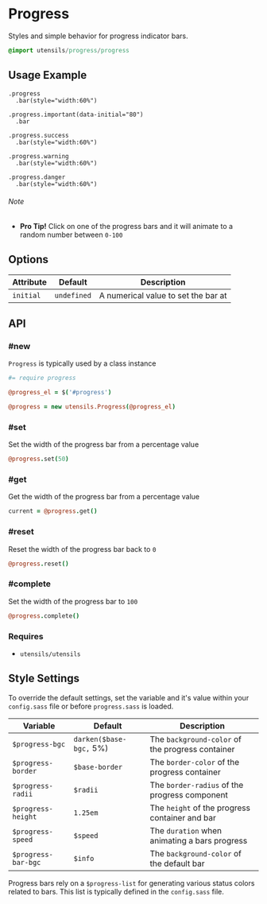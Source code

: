 
# Progress
Styles and simple behavior for progress indicator bars.

```sass
@import utensils/progress/progress
```


## Usage Example

<!--~ markup/progress.html.haml -->
```haml
.progress
  .bar(style="width:60%")

.progress.important(data-initial="80")
  .bar

.progress.success
  .bar(style="width:60%")

.progress.warning
  .bar(style="width:60%")

.progress.danger
  .bar(style="width:60%")
```
<!-- end -->


###### Note
- **Pro Tip!** Click on one of the progress bars and it will animate to
  a random number between `0-100`


## Options

Attribute        | Default     | Description
---------------- | ----------- | -------------------------------------------
`initial`        | `undefined` | A numerical value to set the bar at


## API

### #new
`Progress` is typically used by a class instance

```coffee
#= require progress

@progress_el = $('#progress')

@progress = new utensils.Progress(@progress_el)
```

### #set
Set the width of the progress bar from a percentage value

```coffee
@progress.set(50)
```

### #get
Get the width of the progress bar from a percentage value

```coffee
current = @progress.get()
```

### #reset
Reset the width of the progress bar back to `0`

```coffee
@progress.reset()
```

### #complete
Set the width of the progress bar to `100`

```coffee
@progress.complete()
```

### Requires
- `utensils/utensils`


## Style Settings
To override the default settings, set the variable and it's value
within your `config.sass` file or before `progress.sass` is loaded.

Variable            | Default                 | Description
------------------- | ----------------------- | -------------------------------------------
`$progress-bgc`     | `darken($base-bgc,` 5%) | The `background-color` of the progress container
`$progress-border`  | `$base-border`          | The `border-color` of the progress container
`$progress-radii`   | `$radii`                | The `border-radius` of the progress component
`$progress-height`  | `1.25em`                | The `height` of the progress container and bar
`$progress-speed`   | `$speed`                | The `duration` when animating a bars progress
`$progress-bar-bgc` | `$info`                 | The `background-color` of the default bar

Progress bars rely on a `$progress-list` for generating various status
colors related to bars. This list is typically defined in the
`config.sass` file.

